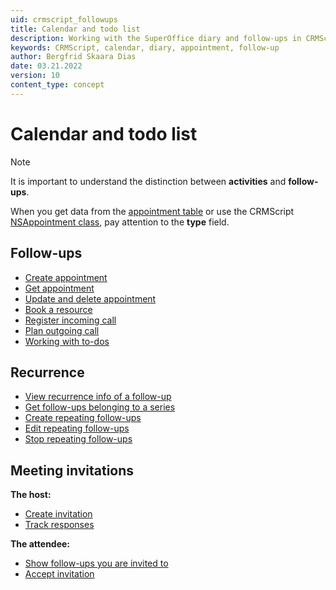 ```yaml
---
uid: crmscript_followups
title: Calendar and todo list
description: Working with the SuperOffice diary and follow-ups in CRMScript.
keywords: CRMScript, calendar, diary, appointment, follow-up
author: Bergfrid Skaara Dias
date: 03.21.2022
version: 10
content_type: concept
---
```


# Calendar and todo list

> [!NOTE]
> It is important to understand the distinction between **activities** and **follow-ups**.
>
> When you get data from the [appointment table][4] or use the CRMScript [NSAppointment class][5], pay attention to the **type** field.

## Follow-ups

* [Create appointment][6]
* [Get appointment][7]
* [Update and delete appointment][8]
* [Book a resource][9]
* [Register incoming call][15]
* [Plan outgoing call][16]
* [Working with to-dos][17]

## Recurrence

* [View recurrence info of a follow-up][10]
* [Get follow-ups belonging to a series][11]
* [Create repeating follow-ups][12]
* [Edit repeating follow-ups][13]
* [Stop repeating follow-ups][14]

## Meeting invitations

**The host:**

* [Create invitation][1]
* [Track responses][2]

**The attendee:**

* [Show follow-ups you are invited to][3]
* [Accept invitation][3]

<!-- Referenced links -->
[1]: create-invitation.md
[2]: track-responses.md
[3]: accept-invitation.md
[4]: ../../../../database/tables/appointment.md
[5]: <xref:CRMScript.NetServer.NSAppointment>
[6]: create-appointment.md
[7]: get-appointment.md
[8]: update-appointment.md
[9]: book-resource.md
[10]: get-recurrence-info.md
[11]: get-appointments-in-series.md
[12]: create-recurring-appointment.md
[13]: update-recurrence.md
[14]: stop-recurrence.md
[15]: register-incoming-call.md
[16]: plan-outgoing-call.md
[17]: task.md
